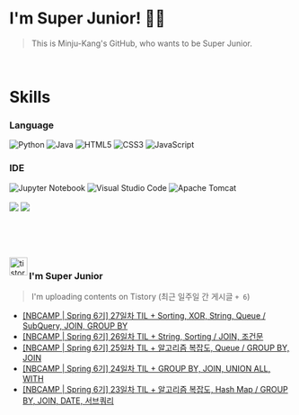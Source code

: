 
# I'm Super Junior! 🐱‍🏍
  > This is Minju-Kang's GitHub, who wants to be Super Junior.

<br>

<h1>Skills</h1>
<h3>Language</h3>
<div sytle="display:inline;">
<img alt="Python" src="https://img.shields.io/badge/Python-3776AB?style=flat-square&logo=Python&logoColor=white"/>
<img alt="Java" src="https://img.shields.io/badge/JAVA-007396?style=flat-square&logo=Java&logoColor=white"/>
<img alt="HTML5" src="https://img.shields.io/badge/HTML5-E34F26?style=flat-square&logo=HTML5&logoColor=white"/>
<img alt="CSS3" src="https://img.shields.io/badge/CSS3-1572B6?style=flat-square&logo=CSS3&logoColor=white"/>
<img alt="JavaScript" src="https://img.shields.io/badge/JavaScript-F7DF1E?style=flat-square&logo=JavaScript&logoColor=black"/>
</div>
<h3>IDE</h3>
<div sytle="display:inline;">
<img alt="Jupyter Notebook" src="https://img.shields.io/badge/Jupyter-F37626?style=flat-square&logo=Jupyter&logoColor=white"/>
<img alt="Visual Studio Code" src="https://img.shields.io/badge/Visual Studio Code-007ACC?style=flat-square&logo=Visual Studio Code&logoColor=white"/>
<img alt="Apache Tomcat" src="https://img.shields.io/badge/Apache Tomcat-F8DC75?style=flat-square&logo=Apache Tomcat&logoColor=black"/>
</div>
<br>

<img src="https://github-readme-stats.vercel.app/api/top-langs/?username=minjukang727" >
<img src="https://github-readme-stats.vercel.app/api?username=MinjuKang727&show_icons=true&theme=radical">

<br><br>


<br>

<img src="https://github.com/MinjuKang727/MinjuKang727/assets/108849480/0ac49170-7c8c-4c99-b0e5-86c414fc591c" alt="tistory-icon_IamSuperJunior" width="32px" align="left">

###  I'm Super Junior
  > I'm uploading contents on Tistory  (최근 일주일 간 게시글 `+ 6`)  

- <a href="https://ajtwltsk.tistory.com/281"> [NBCAMP | Spring 6기] 27일차 TIL + Sorting, XOR, String, Queue / SubQuery, JOIN, GROUP BY </a><br>  
- <a href="https://ajtwltsk.tistory.com/280"> [NBCAMP | Spring 6기] 26일차 TIL + String, Sorting / JOIN, 조건문 </a><br>  
- <a href="https://ajtwltsk.tistory.com/279"> [NBCAMP | Spring 6기] 25일차 TIL + 알고리즘 복잡도, Queue / GROUP BY, JOIN </a><br>  
- <a href="https://ajtwltsk.tistory.com/278"> [NBCAMP | Spring 6기] 24일차 TIL + GROUP BY, JOIN, UNION ALL, WITH </a><br>  
- <a href="https://ajtwltsk.tistory.com/277"> [NBCAMP | Spring 6기] 23일차 TIL + 알고리즘 복잡도, Hash Map / GROUP BY, JOIN, DATE, 서브쿼리 </a><br>  

